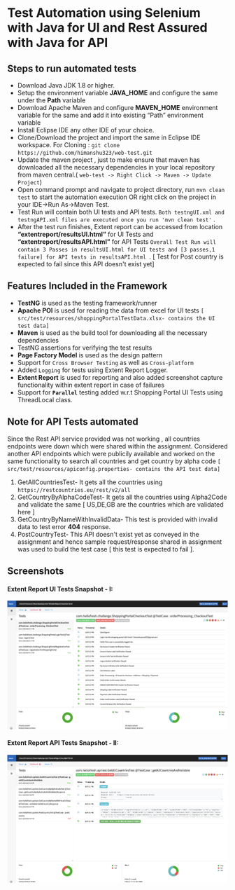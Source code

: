 # Test Automation using Selenium with Java for UI and Rest Assured with Java for API

## Steps to run automated tests

* Download Java JDK 1.8 or higher.
* Setup the environment variable **JAVA_HOME** and configure the same under the **Path** variable
* Download Apache Maven and configure **MAVEN_HOME** environment variable for the same and add it into existing “Path” environment variable 
* Install Eclipse IDE any other IDE of your choice.
* Clone/Download the project and import the same in Eclipse IDE workspace.
 For Cloning : `git clone https://github.com/himanshu323/web-test.git`
* Update the maven project , just to make ensure that maven has downloaded all the necessary dependencies in your local repository from maven central.( `web-test -> Right Click -> Maven -> Update Project`)
* Open command prompt and navigate to project directory, run `mvn clean test` to start the automation execution OR right click on the project in your IDE->Run As->Maven Test.
* Test Run will contain both UI tests and API tests. `Both testngUI.xml and testngAPI.xml files are executed once you run 'mvn clean test'` .
* After the test run finishes, Extent report can be accessed from location **“extentreport/resultsUI.html”**  for UI Tests and **“extentreport/resultsAPI.html”** for API Tests `Overall Test Run will contain 3 Passes in resultsUI.html for UI tests and [3 passes,1 failure] for API tests in resultsAPI.html `. [ Test for Post country is expected to fail since this API doesn't exist yet]


## Features Included in the Framework

* **TestNG** is used as the testing framework/runner
* **Apache POI** is used for reading the data from excel for UI tests `[ src/test/resources/shoppingPortalTestData.xlsx- contains the UI test data]`
* **Maven** is used as the build tool for downloading all the necessary dependencies
* TestNG assertions for verifying the test results
* **Page Factory Model** is used as the design pattern
* Support for `Cross Browser Testing` as well as `Cross-platform`
* Added `Logging` for tests using Extent Report Logger.
* **Extent Report** is used for reporting and also added screenshot capture functionality within extent report in case of failures
* Support for **`Parallel`** testing added w.r.t Shopping Portal UI Tests using ThreadLocal class.

## Note for API Tests automated

Since the Rest API service provided was not working , all countries endpoints were down which were shared within the assignment. Considered another API endpoints which were publicily available and worked on the same functionality to search all countries and get country by alpha code `[ src/test/resources/apiconfig.properties- contains the API test data]`

1.  GetAllCountriesTest- It gets all the countries using `https://restcountries.eu/rest/v2/all`
2.  GetCountryByAlphaCodeTest- It gets all the countries using Alpha2Code and validate the same [ US,DE,GB are the countries which are validated here ]
3.  GetCountryByNameWithInvalidData- This test is provided with invalid data to test error **404** response.
4.  PostCountryTest- This API doesn't exist yet as conveyed in the assignment and hence sample request/response shared in assignment was used to build the test case [ this test is expected to fail ].

## Screenshots


#### Extent Report UI Tests Snapshot - I:
![ScreenShot](https://github.com/himanshu323/web-test/blob/master/images/UITests.png?raw=true)


#### Extent Report API Tests Snapshot - II:
![ScreenShot](https://github.com/himanshu323/web-test/blob/master/images/APITests.png?raw=true)

